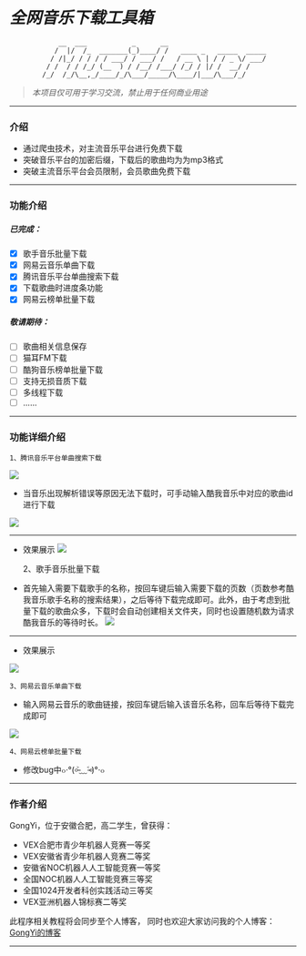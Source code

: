 # *全网音乐下载工具箱*
                __  ___           _      __                        
               /  |/  /_  _______(_)____/ /   ____ _   _____  _____
              / /|_/ / / / / ___/ / ___/ /   / __ \ | / / _ \/ ___/
             / /  / / /_/ (__  ) / /__/ /___/ /_/ / |/ /  __/ /    
            /_/  /_/\__,_/____/_/\___/_____/\____/|___/\___/_/     
>*本项目仅可用于学习交流，禁止用于任何商业用途*
---

### 介绍
* 通过爬虫技术，对主流音乐平台进行免费下载
* 突破音乐平台的加密后缀，下载后的歌曲均为为mp3格式
* 突破主流音乐平台会员限制，会员歌曲免费下载
---
### 功能介绍
##### 已完成：
- [x] 歌手音乐批量下载
- [x] 网易云音乐单曲下载
- [x] 腾讯音乐平台单曲搜索下载
- [x] 下载歌曲时进度条功能
- [x] 网易云榜单批量下载
##### 敬请期待：
- [ ] 歌曲相关信息保存
- [ ] 猫耳FM下载
- [ ] 酷狗音乐榜单批量下载
- [ ] 支持无损音质下载
- [ ] 多线程下载
- [ ] ......
---
### 功能详细介绍
	1、腾讯音乐平台单曲搜索下载
![](https://s1.ax1x.com/2023/03/25/ppDnwF0.png)

* 当音乐出现解析错误等原因无法下载时，可手动输入酷我音乐中对应的歌曲id进行下载

![](https://s1.ax1x.com/2023/03/25/ppDuncF.png)

---
* 效果展示
![](https://s1.ax1x.com/2023/03/25/ppDnXkt.png)

	2、歌手音乐批量下载
* 首先输入需要下载歌手的名称，按回车键后输入需要下载的页数（页数参考酷我音乐歌手名称的搜索结果），之后等待下载完成即可。此外，由于考虑到批量下载的歌曲众多，下载时会自动创建相关文件夹，同时也设置随机数为请求酷我音乐的等待时长。
![](https://s1.ax1x.com/2023/03/25/ppDurNt.png)

---
* 效果展示

![](https://s1.ax1x.com/2023/03/25/ppDul7R.png)

	3、网易云音乐单曲下载
* 输入网易云音乐的歌曲链接，按回车键后输入该音乐名称，回车后等待下载完成即可

![](https://s1.ax1x.com/2023/03/25/ppDgrOU.png)

	4、网易云榜单批量下载
* 修改bug中๐·°(৹˃̵﹏˂̵৹)°·๐
---
### 作者介绍
GongYi，位于安徽合肥，高二学生，曾获得：
* VEX合肥市青少年机器人竞赛一等奖
* VEX安徽省青少年机器人竞赛二等奖
* 安徽省NOC机器人人工智能竞赛一等奖
* 全国NOC机器人人工智能竞赛三等奖
* 全国1024开发者科创实践活动三等奖
* VEX亚洲机器人锦标赛二等奖

此程序相关教程将会同步至个人博客，
同时也欢迎大家访问我的个人博客：[GongYi的博客](https://gongyi420.github.io/)

---


